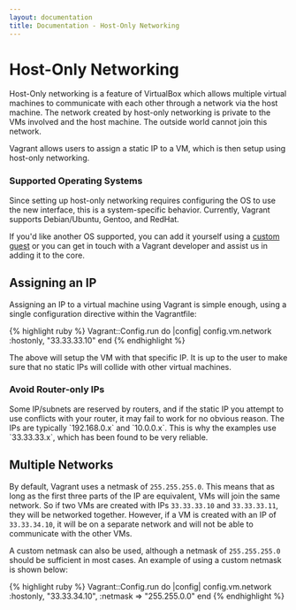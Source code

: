 ```yaml
---
layout: documentation
title: Documentation - Host-Only Networking
---
```

# Host-Only Networking

Host-Only networking is a feature of VirtualBox which allows multiple
virtual machines to communicate with each other through a network via
the host machine. The network created by host-only networking is private
to the VMs involved and the host machine. The outside world cannot
join this network.

Vagrant allows users to assign a static IP to a VM, which is then
setup using host-only networking.

<div class="alert-message block-message grey notice">
  <h3>Supported Operating Systems</h3>
  <p>
    Since setting up host-only networking requires configuring the OS to
    use the new interface, this is a system-specific behavior. Currently,
    Vagrant supports Debian/Ubuntu, Gentoo, and RedHat.
  </p>
  <p>
    If you'd like another OS supported, you can add it yourself using a
    <a href="/docs/guests.html">custom guest</a> or you can get in touch
    with a Vagrant developer and assist us in adding it to the core.
  </p>
</div>

## Assigning an IP

Assigning an IP to a virtual machine using Vagrant is simple enough,
using a single configuration directive within the Vagrantfile:

{% highlight ruby %}
Vagrant::Config.run do |config|
  config.vm.network :hostonly, "33.33.33.10"
end
{% endhighlight %}

The above will setup the VM with that specific IP. It is up to the user
to make sure that no static IPs will collide with other virtual machines.

<div class="alert-message block-message grey notice">
  <h3>Avoid Router-only IPs</h3>
  <p>
    Some IP/subnets are reserved by routers, and if the static IP you attempt to
    use conflicts with your router, it may fail to work for no obvious reason.
    The IPs are typically `192.168.0.x` and `10.0.0.x`. This is why the examples
    use `33.33.33.x`, which has been found to be very reliable.
  </p>
</div>

## Multiple Networks

By default, Vagrant uses a netmask of `255.255.255.0`. This means that
as long as the first three parts of the IP are equivalent, VMs will join
the same network. So if two VMs are created with IPs `33.33.33.10` and
`33.33.33.11`, they will be networked together. However, if a VM is
created with an IP of `33.33.34.10`, it will be on a separate network
and will not be able to communicate with the other VMs.

A custom netmask can also be used, although a netmask of `255.255.255.0`
should be sufficient in most cases. An example of using a custom netmask
is shown below:

{% highlight ruby %}
Vagrant::Config.run do |config|
  config.vm.network :hostonly, "33.33.34.10", :netmask => "255.255.0.0"
end
{% endhighlight %}

